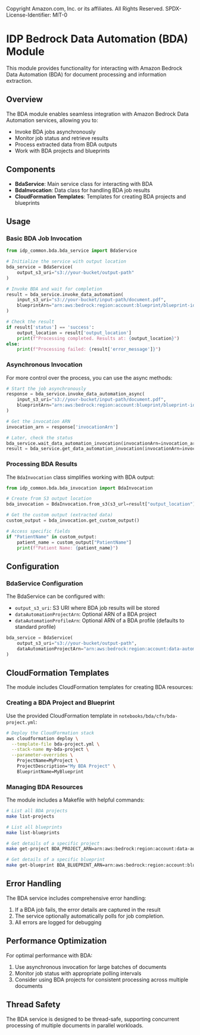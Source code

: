 Copyright Amazon.com, Inc. or its affiliates. All Rights Reserved.
SPDX-License-Identifier: MIT-0

# IDP Bedrock Data Automation (BDA) Module

This module provides functionality for interacting with Amazon Bedrock Data Automation (BDA) for document processing and information extraction.

## Overview

The BDA module enables seamless integration with Amazon Bedrock Data Automation services, allowing you to:

- Invoke BDA jobs asynchronously
- Monitor job status and retrieve results
- Process extracted data from BDA outputs
- Work with BDA projects and blueprints

## Components

- **BdaService**: Main service class for interacting with BDA
- **BdaInvocation**: Data class for handling BDA job results
- **CloudFormation Templates**: Templates for creating BDA projects and blueprints

## Usage

### Basic BDA Job Invocation

```python
from idp_common.bda.bda_service import BdaService

# Initialize the service with output location
bda_service = BdaService(
    output_s3_uri="s3://your-bucket/output-path"
)

# Invoke BDA and wait for completion
result = bda_service.invoke_data_automation(
    input_s3_uri="s3://your-bucket/input-path/document.pdf",
    blueprintArn="arn:aws:bedrock:region:account:blueprint/blueprint-id"
)

# Check the result
if result['status'] == 'success':
    output_location = result['output_location']
    print(f"Processing completed. Results at: {output_location}")
else:
    print(f"Processing failed: {result['error_message']}")
```

### Asynchronous Invocation

For more control over the process, you can use the async methods:

```python
# Start the job asynchronously
response = bda_service.invoke_data_automation_async(
    input_s3_uri="s3://your-bucket/input-path/document.pdf",
    blueprintArn="arn:aws:bedrock:region:account:blueprint/blueprint-id"
)

# Get the invocation ARN
invocation_arn = response['invocationArn']

# Later, check the status
bda_service.wait_data_automation_invocation(invocationArn=invocation_arn)
result = bda_service.get_data_automation_invocation(invocationArn=invocation_arn)
```

### Processing BDA Results

The `BdaInvocation` class simplifies working with BDA output:

```python
from idp_common.bda.bda_invocation import BdaInvocation

# Create from S3 output location
bda_invocation = BdaInvocation.from_s3(s3_url=result["output_location"])

# Get the custom output (extracted data)
custom_output = bda_invocation.get_custom_output()

# Access specific fields
if "PatientName" in custom_output:
    patient_name = custom_output["PatientName"]
    print(f"Patient Name: {patient_name}")
```

## Configuration

### BdaService Configuration

The BdaService can be configured with:

- `output_s3_uri`: S3 URI where BDA job results will be stored
- `dataAutomationProjectArn`: Optional ARN of a BDA project
- `dataAutomationProfileArn`: Optional ARN of a BDA profile (defaults to standard profile)

```python
bda_service = BdaService(
    output_s3_uri="s3://your-bucket/output-path",
    dataAutomationProjectArn="arn:aws:bedrock:region:account:data-automation-project/project-id"
)
```

## CloudFormation Templates

The module includes CloudFormation templates for creating BDA resources:

### Creating a BDA Project and Blueprint

Use the provided CloudFormation template in `notebooks/bda/cfn/bda-project.yml`:

```bash
# Deploy the CloudFormation stack
aws cloudformation deploy \
  --template-file bda-project.yml \
  --stack-name my-bda-project \
  --parameter-overrides \
    ProjectName=MyProject \
    ProjectDescription="My BDA Project" \
    BlueprintName=MyBlueprint
```

### Managing BDA Resources

The module includes a Makefile with helpful commands:

```bash
# List all BDA projects
make list-projects

# List all blueprints
make list-blueprints

# Get details of a specific project
make get-project BDA_PROJECT_ARN=arn:aws:bedrock:region:account:data-automation-project/project-id

# Get details of a specific blueprint
make get-blueprint BDA_BLUEPRINT_ARN=arn:aws:bedrock:region:account:blueprint/blueprint-id
```

## Error Handling

The BDA service includes comprehensive error handling:

1. If a BDA job fails, the error details are captured in the result
2. The service optionally automatically polls for job completion.
3. All errors are logged for debugging

## Performance Optimization

For optimal performance with BDA:

1. Use asynchronous invocation for large batches of documents
2. Monitor job status with appropriate polling intervals
3. Consider using BDA projects for consistent processing across multiple documents

## Thread Safety

The BDA service is designed to be thread-safe, supporting concurrent processing of multiple documents in parallel workloads.
